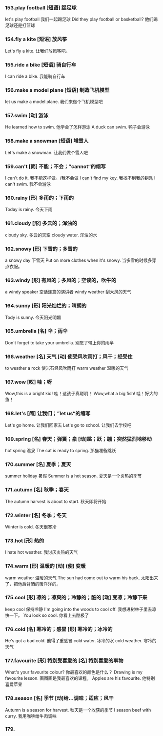 ### 153.play football  [短语] 踢足球
let's play football 我们一起踢足球
Did they play football or basketball? 他们踢足球还是打篮球

### 154.fly a kite [短语] 放风筝
Let's fly a kite. 让我们放风筝吧。

### 155.ride a bike [短语] 骑自行车
I can ride a bike. 我能骑自行车

### 156.make a model plane  [短语] 制造飞机模型
let us make a model plane. 我们来做个飞机模型吧

### 157.swim [动] 游泳
He learned how to swim. 他学会了怎样游泳
A duck can swim. 鸭子会游泳

### 158.make a snowman [短语] 堆雪人
Let's make a snowman. 让我们做个雪人吧

### 159.can't [简] 不能；不会；”cannot“的缩写
I can't do it. 我不能这样做。/我不会做
I can't find my key. 我找不到我的钥匙
I can't swim. 我不会游泳

### 160.rainy [形] 多雨的；下雨的
Today is rainy. 今天下雨

### 161.cloudy [形] 多云的；浑浊的
cloudy sky. 多云的天空
cloudy water. 浑浊的水

### 162.snowy [形] 下雪的；多雪的
a snowy day  下雪天
Put on more clothes when it's snowy. 当多雪的时候多穿点衣服。

### 163.windy [形] 有风的；多风的；空谈的，吹牛的
a windy speaker 空话连篇的演讲者
windy weather 刮大风的天气

### 164.sunny [形] 阳光灿烂的；晴朗的
Tody is sunny. 今天阳光明媚

### 165.umbrella [名] 伞；雨伞
Don't forget to take your umbrella. 别忘了带上你的雨伞

### 166.weather [名] 天气 [动] 使受风吹雨打；风干；经受住
to weather a rock  使岩石经风吹雨打
warm weather  温暖的天气

### 167.wow [叹] 哇；呀
Wow,this is a bright kid! 哇！这孩子真聪明！
Wow,what a big fish! 哇！好大的鱼！

### 168.let's [简] 让我们；”let us“的缩写
Let's go home. 让我们回家去
Let's go to school. 让我们去学校吧

### 169.spring [名] 春天；弹簧；泉 [动]跳；跃；蹦；突然猛烈地移动
hot spring 温泉
The cat is ready to spring. 那猫准备跳跃

### 170.summer [名] 夏季；夏天
summer holiday 暑假
Summer is a hot season. 夏天是一个炎热的季节

### 171.autumn [名] 秋季；春天
The autumn harvest is about to start. 秋天即将开始

### 172.winter [名] 冬季；冬天
Winter is cold. 冬天很寒冷

### 173.hot [形] 热的
I hate hot weather. 我讨厌炎热的天气

### 174.warm [形] 温暖的 [动] (使) 变暖
warm weather 温暖的天气
The sun had come out to warm his back. 太阳出来了，把他后背晒的暖洋洋的。

### 175.cool [形] 凉的；凉爽的；冷静的；酷的  [动] 变凉；冷静下来
keep cool 保持冷静
I'm going into the woods to cool off. 我想进树林子里去凉快一下。
You look so cool. 你看上去酷极了

### 176.cold [名] 寒冷的；感冒  [形] 寒冷的；冰冷的
He's got a bad cold. 他得了重感冒
cold water. 冰冷的水
cold weather. 寒冷的天气

### 177.favourite [形] 特别受喜爱的  [名] 特别喜爱的事物
What's your favourite colour? 你最喜欢的颜色是什么？
Drawing is my favourite lesson. 画图画是我最喜欢的课程。
Apples are his favourite. 他特别喜爱苹果

### 178.season [名] 季节 [动]给...调味；适应；风干
Autumn is a season for harvest. 秋天是一个收获的季节
I season beef with curry. 我用咖啡给牛肉调味

### 179.
